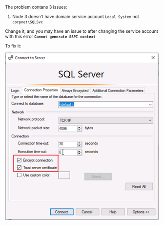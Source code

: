 The problem  contans 3 issues:
1. Node 3 doesn't have domain service account `Local System` not `corpnet\SQLSvc`

Change it, and you may have an issue to after changing the service account with this error **`Cannot generate SSPI context`**

To fix it:

![alt text](https://github.com/MohamedAbdelhalem/Acrreditations/blob/main/AG_Monitor_and_Troubleshooting/media/Trust_Encrypt.png)


